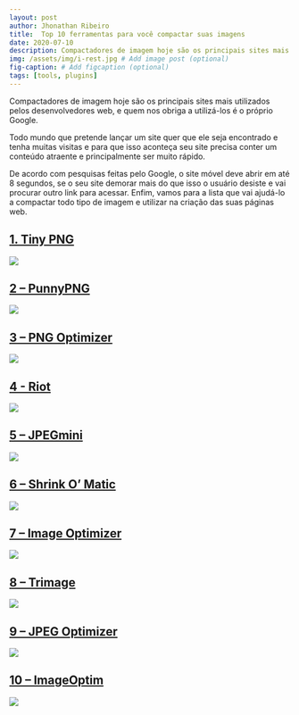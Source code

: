 ```yaml
---
layout: post
author: Jhonathan Ribeiro
title:  Top 10 ferramentas para você compactar suas imagens
date: 2020-07-10
description: Compactadores de imagem hoje são os principais sites mais utilizados pelos desenvolvedores web, e quem nos obriga a utilizá-los é o próprio Google.
img: /assets/img/i-rest.jpg # Add image post (optional)
fig-caption: # Add figcaption (optional)
tags: [tools, plugins]
---
```

Compactadores de imagem hoje são os principais sites mais utilizados pelos desenvolvedores web, e quem nos obriga a utilizá-los é o próprio Google.

Todo mundo que pretende lançar um site quer que ele seja encontrado e tenha muitas visitas e para que isso aconteça seu site precisa conter um conteúdo atraente e principalmente ser muito rápido.

De acordo com pesquisas feitas pelo Google, o site móvel deve abrir em até 8 segundos, se o seu site demorar mais do que isso o usuário desiste e vai procurar outro link para acessar. Enfim, vamos para a lista que vai ajudá-lo a compactar todo tipo de imagem e utilizar na criação das suas páginas web.

## [1. Tiny PNG](https://tinypng.com/)

![](https://i2.wp.com/www.upmasters.com/wp-content/uploads/2018/03/1-tinypng.jpg?w=625&ssl=1)

## [2 – PunnyPNG](http://www.punypng.com/)

![](https://i0.wp.com/www.upmasters.com/wp-content/uploads/2018/03/2-punnypng.jpg?w=625&ssl=1)

## [3 – PNG Optimizer](http://psydk.org/pngoptimizer)

![](https://i2.wp.com/www.upmasters.com/wp-content/uploads/2018/03/3-png-optimizer.jpg?w=625&ssl=1)

## [4 - Riot](https://riot-optimizer.com/)

![](https://i0.wp.com/www.upmasters.com/wp-content/uploads/2018/03/4-riot1.jpg?w=625&ssl=1)

## [5 – JPEGmini](https://www.jpegmini.com/)

![](https://i2.wp.com/www.upmasters.com/wp-content/uploads/2018/03/5-jpegmini.jpg?w=625&ssl=1)

## [6 – Shrink O’ Matic](https://jhonathanribeiro.netlify.app/artigo-10-ferramentas-para-voce-compactar-suas-imagens/)

![](https://i0.wp.com/www.upmasters.com/wp-content/uploads/2018/03/6-shrink-o-matic.jpg?w=625&ssl=1)

## [7 – Image Optimizer](http://www.imageoptimizer.net/Pages/Home.aspx)

![](https://i2.wp.com/www.upmasters.com/wp-content/uploads/2018/03/7-image-optimizer.jpg?w=625&ssl=1)

## [8 – Trimage](https://trimage.org/)

![](https://i1.wp.com/www.upmasters.com/wp-content/uploads/2018/03/8-trimage.jpg?w=625&ssl=1)

## [9 – JPEG Optimizer](http://jpeg-optimizer.com/)

![](https://i1.wp.com/www.upmasters.com/wp-content/uploads/2018/03/9-jpeg-optimizer.jpg?w=625&ssl=1)

## [10 – ImageOptim](https://imageoptim.com/mac)

![](https://i2.wp.com/www.upmasters.com/wp-content/uploads/2018/03/10-imageoptim.jpg?w=625&ssl=1)
 


